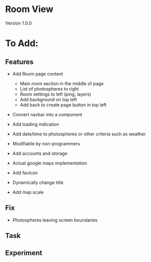 # Room View
Version 1.0.0

# To Add:

## Features
- Add Room page content
  - Main room section in the middle of page
  - List of photospheres to right
  - Room settings to left (ping, layers)
  - Add background on top left
  - Add back to create page button in top left

- Convert navbar into a component
- Add loading indication
- Add date/time to photospheres or other criteria such as weather
- Modifiable by non-programmers
- Add accounts and storage
- Actual google maps implementation
- Add favicon
- Dynamically change title
- Add map scale

## Fix
- Photospheres leaving screen boundaries

## Task

## Experiment
